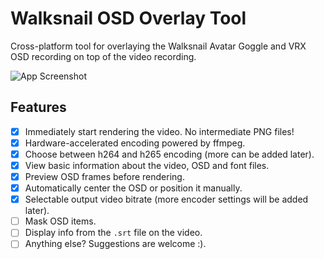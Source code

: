 # Walksnail OSD Overlay Tool
Cross-platform tool for overlaying the Walksnail Avatar Goggle and VRX OSD recording on top of the video recording.

![App Screenshot](https://user-images.githubusercontent.com/880421/222804317-2f5b8ef4-970d-4ae5-b249-c0d7d267b06d.png)

## Features
- [x] Immediately start rendering the video. No intermediate PNG files!
- [x] Hardware-accelerated encoding powered by ffmpeg.
- [x] Choose between h264 and h265 encoding (more can be added later).
- [x] View basic information about the video, OSD and font files.
- [x] Preview OSD frames before rendering.
- [x] Automatically center the OSD or position it manually.
- [x] Selectable output video bitrate (more encoder settings will be added later).
- [ ] Mask OSD items.
- [ ] Display info from the `.srt` file on the video.
- [ ] Anything else? Suggestions are welcome :).